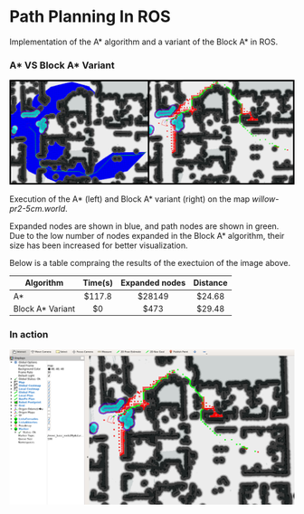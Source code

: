 # Path Planning In ROS

Implementation of the A\* algorithm and a variant of the Block A\* in ROS.

### A\* VS Block A\* Variant

![Comparison](https://raw.githubusercontent.com/FedericoGarciaGarcia/PathPlanningInROS/master/PathPlanningInROS/Pictures/3_a.png)

Execution of the A\* (left) and Block A\* variant (right) on the map *willow-pr2-5cm.world*.

Expanded nodes are shown in blue, and path nodes are shown in green. Due to the low number of nodes expanded in the Block A\* algorithm, their size has been increased for better visualization.

Below is a table compraing the results of the exectuion of the image above.

| Algorithm         |  Time(s)      |  Expanded nodes | Distance |
|-------------------|:-------------:|:---------------:|:--------:|
| A\*               | $117.8        | $28149          | $24.68   |
| Block A\* Variant | $0            | $473            | $29.48   |

### In action

![Title](https://raw.githubusercontent.com/FedericoGarciaGarcia/PathPlanningInROS/master/PathPlanningInROS/Pictures/3_ba256.png)